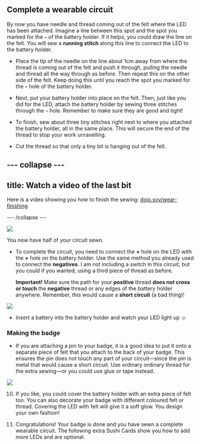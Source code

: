 ## Complete a wearable circuit

By now you have needle and thread coming out of the felt where the LED has been attached. Imagine a line between this spot and the spot you marked for the **-** of the battery holder. If it helps, you could draw the line on the felt. You will sew a **running stitch** along this line to connect the LED to the battery holder. 

+ Place the tip of the needle on the line about 1cm away from where the thread is coming out of the felt and push it through, pulling the needle and thread all the way through as before. Then repeat this on the other side of the felt. Keep doing this until you reach the spot you marked for the **-** hole of the battery holder.

+ Next, put your battery holder into place on the felt. Then, just like you did for the LED, attach the battery holder by sewing three stitches through the **-** hole. Remember to make sure they are good and tight!

+ To finish, sew about three tiny stitches right next to where you attached the battery holder, all in the same place. This will secure the end of the thread to stop your work unravelling.

+ Cut the thread so that only a tiny bit is hanging out of the felt. 
  
--- collapse ---
---
title: Watch a video of the last bit
---

Here is a video showing you how to finish the sewing: [dojo.soy/wear-finishing](http://dojo.soy/wear-finishing) 

--- /collapse ---

 ![](/assets/tiny_stitches_triple_80_650.png)

You now have half of your circuit sewn. 

+ To complete the circuit, you need to connect the **+** hole on the LED with the **+** hole on the battery holder. Use the same method you already used to connect the **negatives**. I am not including a switch in this circuit, but you could if you wanted, using a third piece of thread as before.

  **Important!** Make sure the path for your **positive** thread **does not cross or touch** the **negative** thread or any edges of the battery holder anywhere. Remember, this would cause a **short circuit** (a bad thing)!

![](/assets/sewing_complete_double_100_650.png)
 
+ Insert a battery into the battery holder and watch your LED light up ☺︎

### Making the badge

+ If you are attaching a pin to your badge, it is a good idea to put it onto a separate piece of felt that you attach to the back of your badge. This ensures the pin does not touch any part of your circuit—since the pin is metal that would cause a short circuit. Use ordinary ordinary thread for the extra sewing—or you could use glue or tape instead. 

 ![](/assets/badge_back_150_118_650.png) 
 
10. If you like, you could cover the battery holder with an extra piece of felt too. You can also decorate your badge with different coloured felt or thread. Covering the LED with felt will give it a soft glow. You design your own fashion!

11. Congratulations! Your badge is done and you have sewn a complete wearable circuit. The following extra Sushi Cards show you how to add more LEDs and are optional.